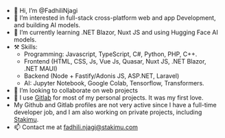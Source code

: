 - 👋 Hi, I’m @FadhiliNjagi
- 👀 I’m interested in full-stack cross-platform web and app Development, and building AI models.
- 🌱 I’m currently learning .NET Blazor, Nuxt JS and using Hugging Face AI models.
- ⚒  Skills:
  - Programming: Javascript, TypeScript, C#, Python, PHP, C++.
  - Frontend (HTML, CSS, Js, Vue Js, Quasar, Nuxt JS, .NET Blazor, .NET MAUI)
  - Backend (Node + Fastify/Adonis JS, ASP.NET, Laravel)
  - AI: Jupyter Notebook, Google Colab, Tensorflow, Transformers.
- 💞️ I’m looking to collaborate on web projects
- 📝 I use [Gitlab](https://gitlab.com/fadhili_njagi) for most of my personal projects. It was my first love.
- My Github and Gitlab profiles are not very active since I have a full-time developer job, and I am also working on private projects, including [Stakimu](https://stakimu.com).
- 📫 Contact me at fadhili.njagi@stakimu.com

<!---
FadhiliNjagi/FadhiliNjagi is a ✨ special ✨ repository because its `README.md` (this file) appears on your GitHub profile.
You can click the Preview link to take a look at your changes.
--->
